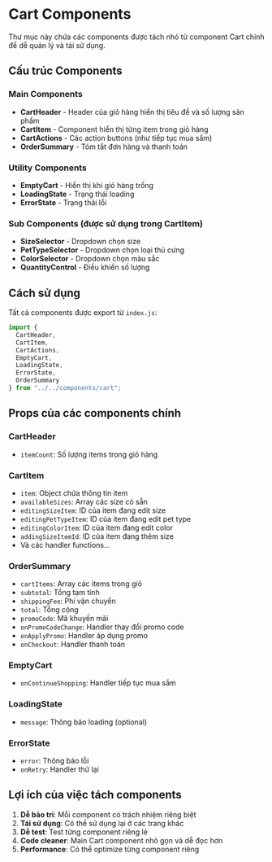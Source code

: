 # Cart Components

Thư mục này chứa các components được tách nhỏ từ component Cart chính để dễ quản lý và tái sử dụng.

## Cấu trúc Components

### Main Components
- **CartHeader** - Header của giỏ hàng hiển thị tiêu đề và số lượng sản phẩm
- **CartItem** - Component hiển thị từng item trong giỏ hàng
- **CartActions** - Các action buttons (như tiếp tục mua sắm)
- **OrderSummary** - Tóm tắt đơn hàng và thanh toán

### Utility Components
- **EmptyCart** - Hiển thị khi giỏ hàng trống
- **LoadingState** - Trạng thái loading
- **ErrorState** - Trạng thái lỗi

### Sub Components (được sử dụng trong CartItem)
- **SizeSelector** - Dropdown chọn size
- **PetTypeSelector** - Dropdown chọn loại thú cưng
- **ColorSelector** - Dropdown chọn màu sắc
- **QuantityControl** - Điều khiển số lượng

## Cách sử dụng

Tất cả components được export từ `index.js`:

```javascript
import {
  CartHeader,
  CartItem,
  CartActions,
  EmptyCart,
  LoadingState,
  ErrorState,
  OrderSummary
} from "../../components/cart";
```

## Props của các components chính

### CartHeader
- `itemCount`: Số lượng items trong giỏ hàng

### CartItem
- `item`: Object chứa thông tin item
- `availableSizes`: Array các size có sẵn
- `editingSizeItem`: ID của item đang edit size
- `editingPetTypeItem`: ID của item đang edit pet type
- `editingColorItem`: ID của item đang edit color
- `addingSizeItemId`: ID của item đang thêm size
- Và các handler functions...

### OrderSummary
- `cartItems`: Array các items trong giỏ
- `subtotal`: Tổng tạm tính
- `shippingFee`: Phí vận chuyển
- `total`: Tổng cộng
- `promoCode`: Mã khuyến mãi
- `onPromoCodeChange`: Handler thay đổi promo code
- `onApplyPromo`: Handler áp dụng promo
- `onCheckout`: Handler thanh toán

### EmptyCart
- `onContinueShopping`: Handler tiếp tục mua sắm

### LoadingState
- `message`: Thông báo loading (optional)

### ErrorState
- `error`: Thông báo lỗi
- `onRetry`: Handler thử lại

## Lợi ích của việc tách components

1. **Dễ bảo trì**: Mỗi component có trách nhiệm riêng biệt
2. **Tái sử dụng**: Có thể sử dụng lại ở các trang khác
3. **Dễ test**: Test từng component riêng lẻ
4. **Code cleaner**: Main Cart component nhỏ gọn và dễ đọc hơn
5. **Performance**: Có thể optimize từng component riêng
